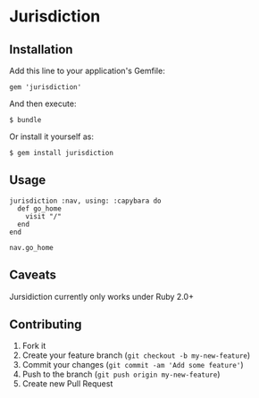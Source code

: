 # Jurisdiction

## Installation

Add this line to your application's Gemfile:

    gem 'jurisdiction'

And then execute:

    $ bundle

Or install it yourself as:

    $ gem install jurisdiction

## Usage

    jurisdiction :nav, using: :capybara do
      def go_home
        visit "/"
      end
    end
    
    nav.go_home

## Caveats

Jursidiction currently only works under Ruby 2.0+

## Contributing

1. Fork it
2. Create your feature branch (`git checkout -b my-new-feature`)
3. Commit your changes (`git commit -am 'Add some feature'`)
4. Push to the branch (`git push origin my-new-feature`)
5. Create new Pull Request
